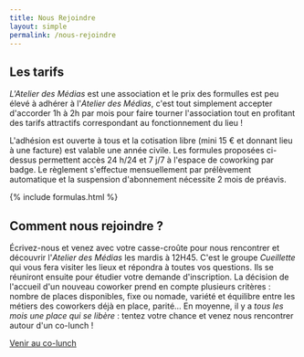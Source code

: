 ```yaml
---
title: Nous Rejoindre
layout: simple
permalink: /nous-rejoindre
---
```


## Les tarifs

_L'Atelier des Médias_ est une association et le prix des formulles est peu élevé à adhérer à
l'_Atelier des Médias_, c'est tout simplement accepter d'accorder 1h à 2h par mois pour faire
tourner l'association tout en profitant des tarifs attractifs correspondant au fonctionnement du lieu !

L'adhésion est ouverte à tous et la cotisation libre (mini 15 € et donnant lieu à une facture) est
valable une année civile. Les formules proposées ci-dessus permettent accès 24 h/24 et 7 j/7
à l'espace de coworking par badge. Le règlement s'effectue mensuellement par prélèvement automatique
et la suspension d'abonnement nécessite 2 mois de préavis.

{% include formulas.html %}

## Comment nous rejoindre ?

Écrivez-nous et venez avec votre casse-croûte pour nous rencontrer et découvrir l'_Atelier des Médias_ les
mardis à 12H45. C'est le groupe _Cueillette_ qui vous fera visiter les lieux et répondra à toutes vos questions.
Ils se réuniront ensuite pour étudier votre demande d'inscription. La décision de l'accueil d'un nouveau coworker
prend en compte plusieurs critères : nombre de places disponibles, fixe ou nomade, variété et équilibre entre
les métiers des coworkers déjà en place, parité… En moyenne, il y a *tous les mois une place qui se libère* :
tentez votre chance et venez nous rencontrer autour d'un co-lunch !

<a class="button" href="/contact">Venir au co-lunch</a>
